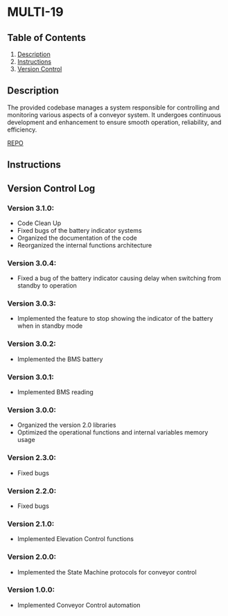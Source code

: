 # MULTI-19

## Table of Contents
1. [Description](#description)
2. [Instructions](#instructions)
3. [Version Control](#version-control)

## Description <a name="description"></a>

The provided codebase manages a system responsible for controlling and monitoring various aspects of a conveyor system. It undergoes continuous development and enhancement to ensure smooth operation, reliability, and efficiency.

[REPO](https://github.com/CharlieProjects/MULTI-19)

## Instructions <a name="version-control"></a>


## Version Control Log <a name="description"></a>

### Version 3.1.0:
- Code Clean Up
- Fixed bugs of the battery indicator systems
- Organized the documentation of the code
- Reorganized the internal functions architecture

### Version 3.0.4:
- Fixed a bug of the battery indicator causing delay when switching from standby to operation

### Version 3.0.3:
- Implemented the feature to stop showing the indicator of the battery when in standby mode

### Version 3.0.2:
- Implemented the BMS battery

### Version 3.0.1:
- Implemented BMS reading

### Version 3.0.0:
- Organized the version 2.0 libraries
- Optimized the operational functions and internal variables memory usage

### Version 2.3.0:
- Fixed bugs

### Version 2.2.0:
- Fixed bugs

### Version 2.1.0:
- Implemented Elevation Control functions

### Version 2.0.0:
- Implemented the State Machine protocols for conveyor control

### Version 1.0.0:
- Implemented Conveyor Control automation